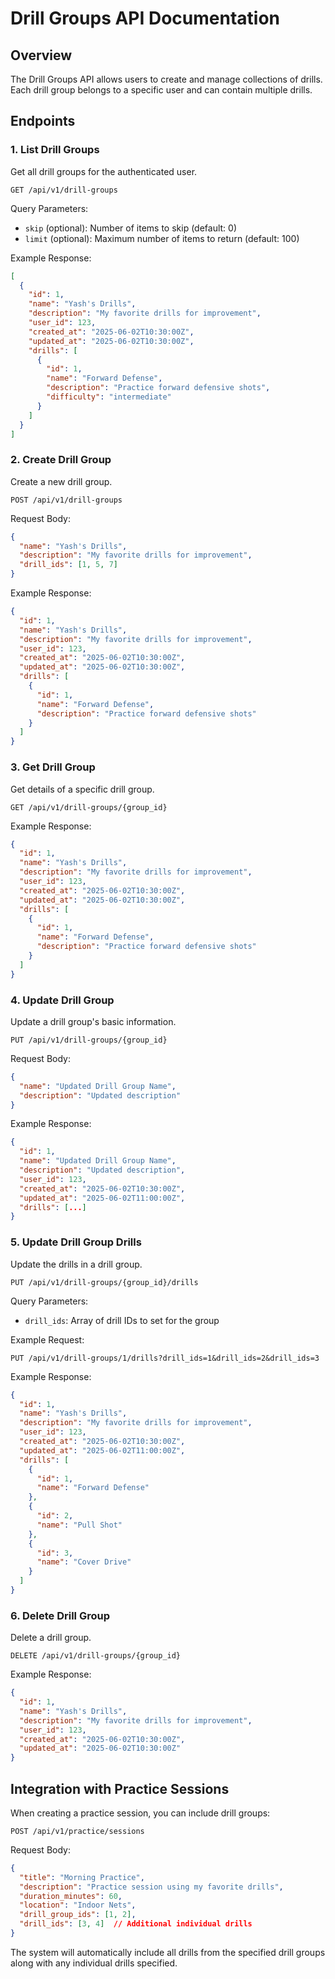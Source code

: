 # Drill Groups API Documentation

## Overview
The Drill Groups API allows users to create and manage collections of drills. Each drill group belongs to a specific user and can contain multiple drills.

## Endpoints

### 1. List Drill Groups

Get all drill groups for the authenticated user.

```http
GET /api/v1/drill-groups
```

Query Parameters:
- `skip` (optional): Number of items to skip (default: 0)
- `limit` (optional): Maximum number of items to return (default: 100)

Example Response:
```json
[
  {
    "id": 1,
    "name": "Yash's Drills",
    "description": "My favorite drills for improvement",
    "user_id": 123,
    "created_at": "2025-06-02T10:30:00Z",
    "updated_at": "2025-06-02T10:30:00Z",
    "drills": [
      {
        "id": 1,
        "name": "Forward Defense",
        "description": "Practice forward defensive shots",
        "difficulty": "intermediate"
      }
    ]
  }
]
```

### 2. Create Drill Group

Create a new drill group.

```http
POST /api/v1/drill-groups
```

Request Body:
```json
{
  "name": "Yash's Drills",
  "description": "My favorite drills for improvement",
  "drill_ids": [1, 5, 7]
}
```

Example Response:
```json
{
  "id": 1,
  "name": "Yash's Drills",
  "description": "My favorite drills for improvement",
  "user_id": 123,
  "created_at": "2025-06-02T10:30:00Z",
  "updated_at": "2025-06-02T10:30:00Z",
  "drills": [
    {
      "id": 1,
      "name": "Forward Defense",
      "description": "Practice forward defensive shots"
    }
  ]
}
```

### 3. Get Drill Group

Get details of a specific drill group.

```http
GET /api/v1/drill-groups/{group_id}
```

Example Response:
```json
{
  "id": 1,
  "name": "Yash's Drills",
  "description": "My favorite drills for improvement",
  "user_id": 123,
  "created_at": "2025-06-02T10:30:00Z",
  "updated_at": "2025-06-02T10:30:00Z",
  "drills": [
    {
      "id": 1,
      "name": "Forward Defense",
      "description": "Practice forward defensive shots"
    }
  ]
}
```

### 4. Update Drill Group

Update a drill group's basic information.

```http
PUT /api/v1/drill-groups/{group_id}
```

Request Body:
```json
{
  "name": "Updated Drill Group Name",
  "description": "Updated description"
}
```

Example Response:
```json
{
  "id": 1,
  "name": "Updated Drill Group Name",
  "description": "Updated description",
  "user_id": 123,
  "created_at": "2025-06-02T10:30:00Z",
  "updated_at": "2025-06-02T11:00:00Z",
  "drills": [...]
}
```

### 5. Update Drill Group Drills

Update the drills in a drill group.

```http
PUT /api/v1/drill-groups/{group_id}/drills
```

Query Parameters:
- `drill_ids`: Array of drill IDs to set for the group

Example Request:
```http
PUT /api/v1/drill-groups/1/drills?drill_ids=1&drill_ids=2&drill_ids=3
```

Example Response:
```json
{
  "id": 1,
  "name": "Yash's Drills",
  "description": "My favorite drills for improvement",
  "user_id": 123,
  "created_at": "2025-06-02T10:30:00Z",
  "updated_at": "2025-06-02T11:00:00Z",
  "drills": [
    {
      "id": 1,
      "name": "Forward Defense"
    },
    {
      "id": 2,
      "name": "Pull Shot"
    },
    {
      "id": 3,
      "name": "Cover Drive"
    }
  ]
}
```

### 6. Delete Drill Group

Delete a drill group.

```http
DELETE /api/v1/drill-groups/{group_id}
```

Example Response:
```json
{
  "id": 1,
  "name": "Yash's Drills",
  "description": "My favorite drills for improvement",
  "user_id": 123,
  "created_at": "2025-06-02T10:30:00Z",
  "updated_at": "2025-06-02T10:30:00Z"
}
```

## Integration with Practice Sessions

When creating a practice session, you can include drill groups:

```http
POST /api/v1/practice/sessions
```

Request Body:
```json
{
  "title": "Morning Practice",
  "description": "Practice session using my favorite drills",
  "duration_minutes": 60,
  "location": "Indoor Nets",
  "drill_group_ids": [1, 2],
  "drill_ids": [3, 4]  // Additional individual drills
}
```

The system will automatically include all drills from the specified drill groups along with any individual drills specified.
